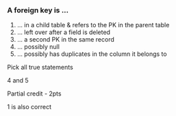 ### A foreign key is ...

1. ... in a child table & refers to the PK in the parent table
1. ... left over after a field is deleted
1. ... a second PK in the same record
1. ... possibly null
1. ... possibly has duplicates in the column it belongs to

Pick all true statements

4 and 5 

Partial credit - 2pts

1 is also correct